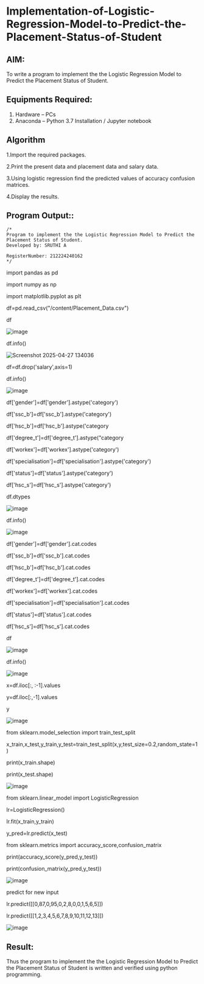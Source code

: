 # Implementation-of-Logistic-Regression-Model-to-Predict-the-Placement-Status-of-Student

## AIM:
To write a program to implement the the Logistic Regression Model to Predict the Placement Status of Student.

## Equipments Required:
1. Hardware – PCs
2. Anaconda – Python 3.7 Installation / Jupyter notebook

## Algorithm
1.Import the required packages.

2.Print the present data and placement data and salary data.

3.Using logistic regression find the predicted values of accuracy confusion matrices.

4.Display the results. 
 

## Program Output::
```
/*
Program to implement the the Logistic Regression Model to Predict the Placement Status of Student.
Developed by: SRUTHI A

RegisterNumber: 212224240162  
*/
```

import pandas as pd

import numpy as np

import matplotlib.pyplot as plt

df=pd.read_csv("/content/Placement_Data.csv")

df

![image](https://github.com/user-attachments/assets/765d49d6-5977-438b-9efb-a68ee770e8a3)

df.info()

![Screenshot 2025-04-27 134036](https://github.com/user-attachments/assets/c782d847-ed84-4950-8df0-279af5b7fde1)

df=df.drop('salary',axis=1)

df.info()

![image](https://github.com/user-attachments/assets/f6f44dcb-80e6-4aa9-b4ac-152efeaeb2dd)

df['gender']=df['gender'].astype('category')

df['ssc_b']=df['ssc_b'].astype('category')

df['hsc_b']=df['hsc_b'].astype('category

df['degree_t']=df['degree_t'].astype("category

df['workex']=df['workex'].astype('category')

df['specialisation']=df['specialisation'].astype('category')

df['status']=df['status'].astype('category')

df['hsc_s']=df['hsc_s'].astype('category')

df.dtypes

![image](https://github.com/user-attachments/assets/b1b3efe4-1d94-416e-a80c-45055c727ede)

df.info()

![image](https://github.com/user-attachments/assets/4ec94725-24bb-4dd9-9a89-d52f23fdbe93)

df['gender']=df['gender'].cat.codes

df['ssc_b']=df['ssc_b'].cat.codes

df['hsc_b']=df['hsc_b'].cat.codes

df['degree_t']=df['degree_t'].cat.codes

df['workex']=df['workex'].cat.codes

df['specialisation']=df['specialisation'].cat.codes

df['status']=df['status'].cat.codes

df['hsc_s']=df['hsc_s'].cat.codes

df

![image](https://github.com/user-attachments/assets/5756d305-82f0-4b84-920b-efb0cb1f0eac)

df.info()

![image](https://github.com/user-attachments/assets/9646c55d-e334-414e-8b6e-762286de82dc)

x=df.iloc[:, :-1].values

y=df.iloc[:,-1].values

y

![image](https://github.com/user-attachments/assets/3061a3f9-8b1f-4ea0-8c0d-cf1680c188b0)

from sklearn.model_selection import train_test_split

x_train,x_test,y_train,y_test=train_test_split(x,y,test_size=0.2,random_state=1)

print(x_train.shape)

print(x_test.shape)

![image](https://github.com/user-attachments/assets/23364548-8e02-400a-afa8-f62273b8a272)

from sklearn.linear_model import LogisticRegression

lr=LogisticRegression()

lr.fit(x_train,y_train)

y_pred=lr.predict(x_test)

from sklearn.metrics import accuracy_score,confusion_matrix

print(accuracy_score(y_pred,y_test))

print(confusion_matrix(y_pred,y_test))

![image](https://github.com/user-attachments/assets/c0300c0e-bbe8-4b66-973b-c3e6367f866b)

 predict for new input

lr.predict([[0,87,0,95,0,2,8,0,0,1,5,6,5]])

lr.predict([[1,2,3,4,5,6,7,8,9,10,11,12,13]])

![image](https://github.com/user-attachments/assets/f9fb36ec-0767-4065-a37f-151808e46984)

## Result:
Thus the program to implement the the Logistic Regression Model to Predict the Placement Status of Student is written and verified using python programming.
